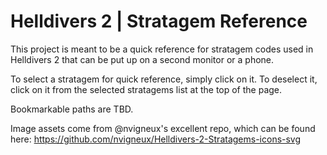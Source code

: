 # Helldivers 2 | Stratagem Reference

This project is meant to be a quick reference for stratagem codes used in Helldivers 2 that can be put up on a second monitor or a phone.

To select a stratagem for quick reference, simply click on it. To deselect it, click on it from the selected stratagems list at the top of the page.

Bookmarkable paths are TBD.

Image assets come from @nvigneux's excellent repo, which can be found here: https://github.com/nvigneux/Helldivers-2-Stratagems-icons-svg